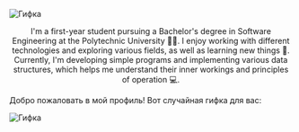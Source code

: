 
![Гифка](video_2024-06-08_23-36-04.gif)
<div align="center">

I'm a first-year student pursuing a Bachelor's degree in Software Engineering at the Polytechnic University 👨‍🎓. I enjoy working with different technologies and exploring various fields, as well as learning new things 👾. Currently, I'm developing simple programs and implementing various data structures, which helps me understand their inner workings and principles of operation 💻.

</div>
Добро пожаловать в мой профиль! Вот случайная гифка для вас:

![Гифка](gif/test2.gif)
